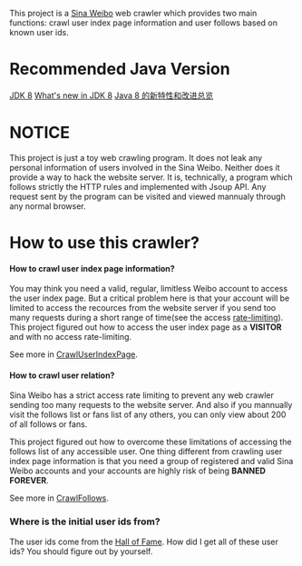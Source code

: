 This project is a [Sina Weibo] web crawler which provides two main functions: crawl user index page information and user follows based on known user ids.

# Recommended Java Version
[JDK 8](http://www.oracle.com/technetwork/java/javase/downloads/jdk8-downloads-2133151.html)
[What's new in JDK 8](http://www.oracle.com/technetwork/java/javase/8-whats-new-2157071.html)
[Java 8 的新特性和改进总览](http://www.oschina.net/translate/everything-about-java-8)

# NOTICE
This project is just a toy web crawling program. It does not leak any personal information of users involved in the Sina Weibo. Neither does it provide a way to hack the website server. It is, technically, a program which follows strictly the HTTP rules and implemented with Jsoup API. Any request sent by the program can be visited and viewed mannualy through any normal browser.

# How to use this crawler?
#### How to crawl user index page information?
You may think you need a valid, regular, limitless Weibo account to access the user index page. But a critical problem here is that your account will be limited to access the recources from the website server if you send too many requests during a short range of time(see the access [rate-limiting]). This project figured out how to access the user index page as a __VISITOR__ and with no access rate-limiting.

See more in [CrawlUserIndexPage].

#### How to crawl user relation?
Sina Weibo has a strict access rate limiting to prevent any web crawler sending too many requests to the website server. And also if you mannually visit the follows list or fans list of any others, you can only view about 200 of all follows or fans.

This project figured out how to overcome these limitations of accessing the follows list of any accessible user. One thing different from crawling user index page information is that you need a group of registered and valid Sina Weibo accounts and your accounts are highly risk of being __BANNED FOREVER__.

See more in [CrawlFollows].

### Where is the initial user ids from?
The user ids come from the [Hall of Fame]. How did I get all of these user ids? You should figure out by yourself.

[Sina Weibo]:http://weibo.com
[rate-limiting]:http://open.weibo.com/wiki/%E6%8E%A5%E5%8F%A3%E8%AE%BF%E9%97%AE%E9%A2%91%E6%AC%A1%E6%9D%83%E9%99%90
[CrawlUserIndexPage]:https://github.com/KunsLand/WeiboCrawler4V6/blob/master/src/weibo/CrawlUserIndexPage.java
[CrawlFollows]:https://github.com/KunsLand/WeiboCrawler4V6/blob/master/src/weibo/CrawlFollows.java
[Hall of Fame]:http://verified.weibo.com/
